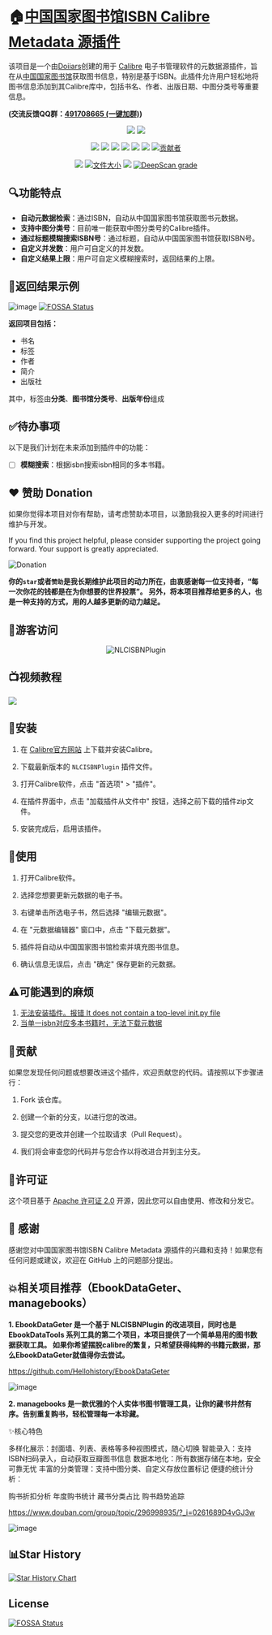 # 🏠[中国国家图书馆ISBN Calibre Metadata 源插件](https://notion.doiiars.com/article/NLCISBNPlugin)

该项目是一个由[Doiiars](https://github.com/DoiiarX)创建的用于 [Calibre](https://calibre-ebook.com/) 电子书管理软件的元数据源插件，旨在从[中国国家图书馆](http://opac.nlc.cn/F)获取图书信息，特别是基于ISBN。此插件允许用户轻松地将图书信息添加到其Calibre库中，包括书名、作者、出版日期、中图分类号等重要信息。

**(交流反馈QQ群：[491708665 (一键加群)](http://qm.qq.com/cgi-bin/qm/qr?_wv=1027&k=h30pFZuOws8XtP9kR13807pV9PsQQ_Gn&authKey=82bXfkY29udyKMXwVd6B2bd%2BOrsIo8rtPx7myJFH%2Fjhh%2BO5pNJlDqtZBo4wXM7R3&noverify=0&group_code=491708665))**

<p align="center">
	<a href="https://github.com/DoiiarX/NLCISBNPlugin/stargazers" target="_blank"><img src="https://img.shields.io/github/stars/DoiiarX/NLCISBNPlugin.svg"></a>
	<a href="https://github.com/DoiiarX/NLCISBNPlugin/network/members" target="_blank"><img src="https://img.shields.io/github/forks/DoiiarX/NLCISBNPlugin.svg"></a>
</p>
<p align="center">
	<a href="https://github.com/DoiiarX" target="_blank"><img src="https://img.shields.io/badge/Author-DoiiarX-NLCISBNPlugin.svg"></a>
	<a href="https://github.com/DoiiarX/NLCISBNPlugin/issues" target="_blank"><img src="https://img.shields.io/github/issues/DoiiarX/NLCISBNPlugin.svg"></a>
	<a href="https://github.com/DoiiarX/NLCISBNPlugin/issues?q=is%3Aissue+is%3Aclosed" target="_blank"><img src="https://img.shields.io/github/issues-closed/DoiiarX/NLCISBNPlugin.svg"></a>
	<a href="https://github.com/DoiiarX/NLCISBNPlugin/pulls" target="_blank"><img src="https://img.shields.io/github/issues-pr/DoiiarX/NLCISBNPlugin.svg"></a>
	<a href="https://github.com/DoiiarX/NLCISBNPlugin/pulls?q=is%3Apr+is%3Aclosed" target="_blank"><img src="https://img.shields.io/github/issues-pr-closed/DoiiarX/NLCISBNPlugin.svg"></a>
	<a href="https://github.com/DoiiarX/NLCISBNPlugin" target="_blank"><img src="https://img.shields.io/github/last-commit/DoiiarX/NLCISBNPlugin.svg"></a>
	<a href="https://img.shields.io/github/contributors/DoiiarX/NLCISBNPlugin"><img src="https://img.shields.io/github/contributors/DoiiarX/NLCISBNPlugin" alt="贡献者"></a>
</p>
<p align="center">
	<a href="https://github.com/DoiiarX/NLCISBNPlugin/releases" target="_blank"><img src="https://img.shields.io/github/release-pre/DoiiarX/NLCISBNPlugin"></a>
	<a href="https://img.shields.io/github/repo-size/DoiiarX/NLCISBNPlugin"><img src="https://img.shields.io/github/repo-size/DoiiarX/NLCISBNPlugin" alt="文件大小"></a>
	<a href="https://github.com/DoiiarX/NLCISBNPlugin/releases" target="_blank"><img src="https://img.shields.io/github/downloads/DoiiarX/NLCISBNPlugin/total"></a>
	<a href="https://deepscan.io/dashboard#view=project&tid=22929&pid=26210&bid=830826"><img src="https://deepscan.io/api/teams/22929/projects/26210/branches/830826/badge/grade.svg" alt="DeepScan grade"></a>
	
</p>



## 🔍功能特点

- **自动元数据检索**：通过ISBN，自动从中国国家图书馆获取图书元数据。
- **支持中图分类号**：目前唯一能获取中图分类号的Calibre插件。
- **通过标题模糊搜索ISBN号**：通过标题，自动从中国国家图书馆获取ISBN号。
- **自定义并发数**：用户可自定义的并发数。
- **自定义结果上限**：用户可自定义模糊搜索时，返回结果的上限。

## 🌟返回结果示例
![image](https://github.com/DoiiarX/NLCISBNPlugin/assets/25550075/e6906459-0457-4c8c-a872-d7eda2d8beff)
[![FOSSA Status](https://app.fossa.com/api/projects/git%2Bgithub.com%2FDoiiarX%2FNLCISBNPlugin.svg?type=shield)](https://app.fossa.com/projects/git%2Bgithub.com%2FDoiiarX%2FNLCISBNPlugin?ref=badge_shield)


**返回项目包括：**
- 书名
- 标签
- 作者
- 简介
- 出版社

其中，标签由**分类**、**图书馆分类号**、**出版年份**组成

## ✅待办事项

以下是我们计划在未来添加到插件中的功能：

- [ ] **模糊搜索**：根据isbn搜索isbn相同的多本书籍。

## ❤ 赞助 Donation
如果你觉得本项目对你有帮助，请考虑赞助本项目，以激励我投入更多的时间进行维护与开发。

If you find this project helpful, please consider supporting the project going forward. Your support is greatly appreciated.


![Donation](https://github.com/DoiiarX/NLCISBNPlugin/assets/25550075/fe7815a3-d209-4871-938d-dca7af7f67cb)


**你的`star`或者`赞助`是我长期维护此项目的动力所在，由衷感谢每一位支持者，“每一次你花的钱都是在为你想要的世界投票”。 
另外，将本项目推荐给更多的人，也是一种支持的方式，用的人越多更新的动力越足。**

## 👤游客访问
<p align="center"> 
   <img alingn="center" src="https://profile-counter.glitch.me/NLCISBNPlugin/count.svg"  alt="NLCISBNPlugin"/>
</p>

## 📺视频教程

[![](https://i1.hdslb.com/bfs/archive/e1735cf24676956d4d56d95effa8cd6605153a00.jpg)](https://www.bilibili.com/video/BV1Mv12YvErr)

## 🔧安装

1. 在 [Calibre官方网站](https://calibre-ebook.com/) 上下载并安装Calibre。

2. 下载最新版本的 `NLCISBNPlugin` 插件文件。

3. 打开Calibre软件，点击 "首选项" > "插件"。

4. 在插件界面中，点击 "加载插件从文件中" 按钮，选择之前下载的插件zip文件。

5. 安装完成后，启用该插件。

## 📘使用

1. 打开Calibre软件。

2. 选择您想要更新元数据的电子书。

3. 右键单击所选电子书，然后选择 "编辑元数据"。

4. 在 "元数据编辑器" 窗口中，点击 "下载元数据"。

5. 插件将自动从中国国家图书馆检索并填充图书信息。

6. 确认信息无误后，点击 "确定" 保存更新的元数据。

## ⚠️可能遇到的麻烦
1. [无法安装插件。报错 It does not contain a top-level init.py file](https://github.com/DoiiarX/NLCISBNPlugin/issues/1)
2. [当单一isbn对应多本书籍时，无法下载元数据](https://github.com/DoiiarX/NLCISBNPlugin/issues/4)

## 🤝贡献

如果您发现任何问题或想要改进这个插件，欢迎贡献您的代码。请按照以下步骤进行：

1. Fork 该仓库。

2. 创建一个新的分支，以进行您的改进。

3. 提交您的更改并创建一个拉取请求（Pull Request）。

4. 我们将会审查您的代码并与您合作以将改进合并到主分支。

## 📜许可证

这个项目基于 [Apache 许可证 2.0](LICENSE) 开源，因此您可以自由使用、修改和分发它。

## 💬 感谢

感谢您对中国国家图书馆ISBN Calibre Metadata 源插件的兴趣和支持！如果您有任何问题或建议，欢迎在 GitHub 上的问题部分提出。

## 💥​相关项目推荐（EbookDataGeter、managebooks）

**1. EbookDataGeter 是一个基于 NLCISBNPlugin 的改进项目，同时也是 EbookDataTools 系列工具的第二个项目，本项目提供了一个简单易用的图书数据获取工具。 如果你希望摆脱calibre的繁复，只希望获得纯粹的书籍元数据，那么EbookDataGeter就值得你去尝试。**

https://github.com/Hellohistory/EbookDataGeter

![image](https://github.com/user-attachments/assets/de54f42a-d2a2-4e15-8b3e-3209adc0d46f)


**2. managebooks 是一款优雅的个人实体书图书管理工具，让你的藏书井然有序。告别重复购书，轻松管理每一本珍藏。**

✨核心特色

多样化展示：封面墙、列表、表格等多种视图模式，随心切换
智能录入：支持ISBN扫码录入，自动获取豆瓣图书信息
数据本地化：所有数据存储在本地，安全可靠无忧
丰富的分类管理：支持中图分类、自定义存放位置标记
便捷的统计分析：

购书折扣分析
年度购书统计
藏书分类占比
购书趋势追踪

https://www.douban.com/group/topic/296998935/?_i=0261689D4vGJ3w

![image](https://github.com/user-attachments/assets/8d21037e-f914-4637-a054-daa31f32d534)


## 📊Star History

[![Star History Chart](https://api.star-history.com/svg?repos=DoiiarX/NLCISBNPlugin&type=Date)](https://star-history.com/#DoiiarX/NLCISBNPlugin&Date)



## License
[![FOSSA Status](https://app.fossa.com/api/projects/git%2Bgithub.com%2FDoiiarX%2FNLCISBNPlugin.svg?type=large)](https://app.fossa.com/projects/git%2Bgithub.com%2FDoiiarX%2FNLCISBNPlugin?ref=badge_large)
